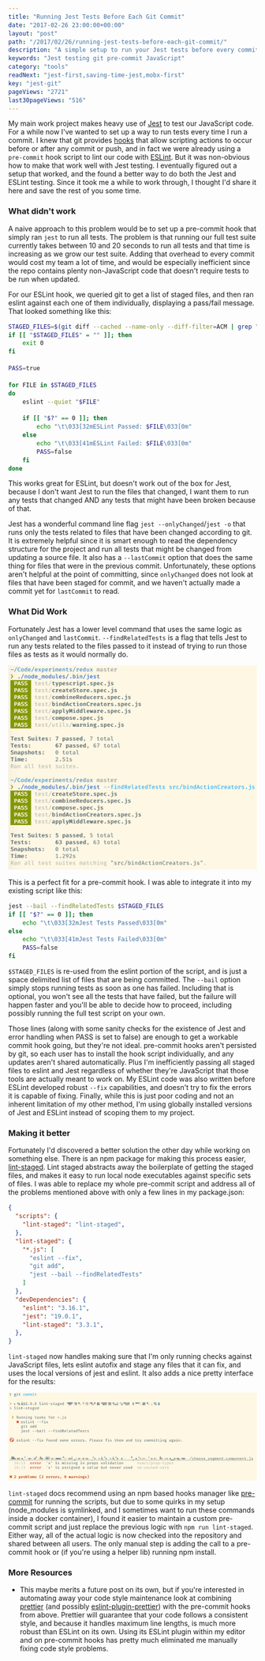 ```yaml
---
title: "Running Jest Tests Before Each Git Commit"
date: "2017-02-26 23:00:00+00:00"
layout: "post"
path: "/2017/02/26/running-jest-tests-before-each-git-commit/"
description: "A simple setup to run your Jest tests before every commit"
keywords: "Jest testing git pre-commit JavaScript"
category: "tools"
readNext: "jest-first,saving-time-jest,mobx-first"
key: "jest-git"
pageViews: "2721"
last30pageViews: "516"
---
```


My main work project makes heavy use of [Jest](https://facebook.github.io/jest/) to test our JavaScript code.  For a while now I've wanted to set up a way to run tests every time I run a commit.  I knew that git provides [hooks](https://git-scm.com/book/en/v2/Customizing-Git-Git-Hooks) that allow scripting actions to occur before or after any commit or push, and in fact we were already using a `pre-commit` hook script to lint our code with [ESLint](http://eslint.org/).  But it was non-obvious how to make that work well with Jest testing.  I eventually figured out a setup that worked, and the found a better way to do both the Jest and ESLint testing.  Since it took me a while to work through, I thought I'd share it here and save the rest of you some time.

### What didn't work

A naive approach to this problem would be to set up a pre-commit hook that simply ran `jest` to run all tests. The problem is that running our full test suite currently takes between 10 and 20 seconds to run all tests and that time is increasing as we grow our test suite.  Adding that overhead to every commit would cost my team a lot of time, and would be especially inefficient since the repo contains plenty non-JavaScript code that doesn't require tests to be run when updated.

For our ESLint hook, we queried git to get a list of staged files, and then ran eslint against each one of them individually, displaying a pass/fail message.  That looked something like this:

```bash
STAGED_FILES=$(git diff --cached --name-only --diff-filter=ACM | grep "js$")
if [[ "$STAGED_FILES" = "" ]]; then
    exit 0
fi

PASS=true

for FILE in $STAGED_FILES
do
    eslint --quiet "$FILE"

    if [[ "$?" == 0 ]]; then
        echo "\t\033[32mESLint Passed: $FILE\033[0m"
    else
        echo "\t\033[41mESLint Failed: $FILE\033[0m"
        PASS=false
    fi
done
```

This works great for ESLint, but doesn't work out of the box for Jest, because I don't want Jest to run the files that changed, I want them to run any tests that changed AND any tests that might have been broken because of that.

Jest has a wonderful command line flag `jest --onlyChanged`/`jest -o` that runs only the tests related to files that have been changed according to git.  It is extremely helpful since it is smart enough to read the dependency structure for the project and run all tests that might be changed from updating a source file. It also has a `--lastCommit` option that does the same thing for files that were in the previous commit.  Unfortunately, these options aren't helpful at the point of committing, since `onlyChanged` does not look at files that have been staged for commit, and we haven't actually made a commit yet for `lastCommit` to read.

### What Did Work

Fortunately Jest has a lower level command that uses the same logic as `onlyChanged` and `lastCommit`.  `--findRelatedTests` is a flag that tells Jest to run any tests related to the files passed to it instead of trying to run those files as tests as it would normally do.

<img alt="an example of findRelatedTests running against the redux repo" src="jest-related-tests.png" class="full-width ">

This is a perfect fit for a pre-commit hook.  I was able to integrate it into my existing script like this:

```bash
jest --bail --findRelatedTests $STAGED_FILES
if [[ "$?" == 0 ]]; then
    echo "\t\033[32mJest Tests Passed\033[0m"
else
    echo "\t\033[41mJest Tests Failed\033[0m"
    PASS=false
fi
```

`$STAGED_FILES` is re-used from the eslint portion of the script, and is just a space delimited list of files that are being committed.  The `--bail` option simply stops running tests as soon as one has failed.  Including that is optional, you won't see all the tests that have failed, but the failure will happen faster and you'll be able to decide how to proceed, including possibly running the full test script on your own.   

Those lines (along with some sanity checks for the existence of Jest and error handling when PASS is set to false) are enough to get a workable commit hook going, but they're not ideal.  pre-commit hooks aren't persisted by git, so each user has to install the hook script individually, and any updates aren't shared automatically.  Plus I'm inefficiently passing all staged files to eslint and Jest regardless of whether they're JavaScript that those tools are actually meant to work on.  My ESLint code was also written before ESLint developed robust `--fix` capabilities, and doesn't try to fix the errors it is capable of fixing.  Finally, while this is just poor coding and not an inherent limitation of my other method, I'm using globally installed versions of Jest and ESLint instead of scoping them to my project.


### Making it better

Fortunately I'd discovered a better solution the other day while working on something else.  There is an npm package for making this process easier, [lint-staged](https://github.com/okonet/lint-staged).  Lint staged abstracts away the boilerplate of getting the staged files, and makes it easy to run local node executables against specific sets of files.  I was able to replace my whole pre-commit script and address all of the problems mentioned above with only a few lines in my package.json:

```json
{
  "scripts": {
    "lint-staged": "lint-staged",
  },
  "lint-staged": {
    "*.js": [
      "eslint --fix",
      "git add",
      "jest --bail --findRelatedTests"
    ]
  },
  "devDependencies": {
    "eslint": "3.16.1",
    "jest": "19.0.1",
    "lint-staged": "3.3.1",
  },
}
```

`lint-staged` now handles making sure that I'm only running checks against JavaScript files, lets eslint autofix and stage any files that it can fix, and uses the local versions of jest and eslint.  It also adds a nice pretty interface for the results:

<img alt="pretty lint-staged output" src="lint-staged-errors.png" class="full-width ">

`lint-staged` docs recommend using an npm based hooks manager like [pre-commit](https://github.com/observing/pre-commit) for running the scripts, but due to some quirks in my setup (node_modules is symlinked, and I sometimes want to run these commands inside a docker container), I found it easier to maintain a custom pre-commit script and just replace the previous logic with `npm run lint-staged`.  Either way, all of the actual logic is now checked into the repository and shared between all users.  The only manual step is adding the call to a pre-commit hook or (if you're using a helper lib) running npm install.

### More Resources

- This maybe merits a future post on its own, but if you're interested in automating away your code style maintenance look at combining [prettier](https://github.com/prettier/prettier) (and possibly  [eslint-plugin-prettier](https://github.com/not-an-aardvark/eslint-plugin-prettier)) with the pre-commit hooks from above.  Prettier will guarantee that your code follows a consistent style, and because it handles maximum line lengths, is much more robust than ESLint on its own.  Using its ESLint plugin within my editor and on pre-commit hooks has pretty much eliminated me manually fixing code style problems.
